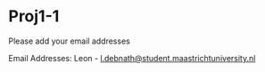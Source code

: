 # Proj1-1

Please add your email addresses

Email Addresses:
Leon - l.debnath@student.maastrichtuniversity.nl
